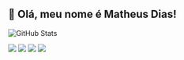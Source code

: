 
## 💜 Olá, meu nome é <strong>Matheus Dias!</strong> 

![GitHub Stats](https://github-readme-stats.vercel.app/api?username=matheuscara&show_icons=true)

<p align="left">
  <a href="https://www.linkedin.com/in/matheusdiascara/" alt="Linkedin">
  <img src="https://img.shields.io/badge/-Linkedin-0e76a8?style=flat-square&logo=Linkedin&logoColor=white&link=https://www.linkedin.com/in/matheusdiascara/" /></a>

  <a href="https://api.whatsapp.com/send?phone=5564984313343&text=Ol%C3%A1%2C%20Tbem%3F%20%3AD" alt="WhatsApp">
  <img src="https://img.shields.io/badge/-WhatsApp-25d366?style=flat-square&labelColor=25d366&logo=whatsapp&logoColor=white&link=https://api.whatsapp.com/send?phone=5564984313343&text=Ol%C3%A1%2C%20Tbem%3F%20%3AD"/></a>

  <a href="https://www.facebook.com/matheus.diascara/" alt="Facebook">
  <img src="https://img.shields.io/badge/-Facebook-3b5998?style=flat-square&labelColor=3b5998&logo=facebook&logoColor=white&link=https://www.facebook.com/matheus.diascara"/></a>

  <a href="https://www.instagram.com/diazz.mat/" alt="Instagram">
  <img src="https://img.shields.io/badge/-Instagram-DF0174?style=flat-square&labelColor=DF0174&logo=instagram&logoColor=white&link=https://www.instagram.com/diazz.mat/"/></a>
</p>  
